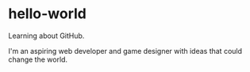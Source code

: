 # hello-world
Learning about GitHub.

I'm an aspiring web developer and game designer with ideas that could change the world.
